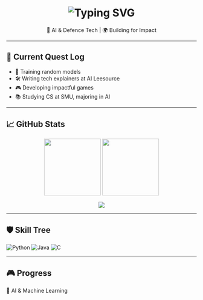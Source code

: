 <!-- Banner / ASCII or Pixel Title -->
<h1 align="center">
  <img src="https://readme-typing-svg.demolab.com/?font=Press+Start+2P&size=20&pause=1000&center=true&width=635&lines=Welcome+to+Greg's+Dev+Zone!;Level+99+Brainrot+%F0%9F%8E%AF;AI+%26+Defence+Tech+Enthusiast" alt="Typing SVG" />
</h1>

<p align="center">
  🧠 AI & Defence Tech | 🌍 Building for Impact
</p>

---

## 🧩 Current Quest Log

- 🧠 Training random models
- 🛠️ Writing tech explainers at AI Leesource
- 🎮 Developing impactful games
- 📚 Studying CS at SMU, majoring in AI

---

## 📈 GitHub Stats

<p align="center">
  <img src="https://github-readme-stats.vercel.app/api?username=gregleejy&show_icons=true&theme=tokyonight" height="150"/>
  <img src="https://github-readme-streak-stats.herokuapp.com?user=gregleejy&theme=tokyonight" height="150"/>
</p>

<p align="center">
  <img src="https://github-profile-trophy.vercel.app/?username=gregleejy&theme=onestar&row=1&column=6" />
</p>

---

## 🛡️ Skill Tree

![Python](https://img.shields.io/badge/Python-3670A0?style=for-the-badge&logo=python&logoColor=ffdd54)
![Java](https://img.shields.io/badge/Java-DD0031?style=for-the-badge&logo=java&logoColor=white)
![C](https://img.shields.io/badge/C-00599C?style=for-the-badge&logo=c&logoColor=white)

---

## 🎮 Progress

🧙 AI & Machine Learning
